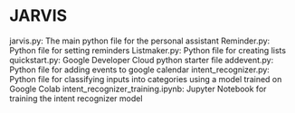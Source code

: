 # JARVIS
jarvis.py: The main python file for the personal assistant
Reminder.py: Python file for setting reminders
Listmaker.py: Python file for creating lists
quickstart.py: Google Developer Cloud python starter file
addevent.py: Python file for adding events to google calendar
intent_recognizer.py: Python file for classifying inputs into categories using a model trained on Google Colab
intent_recognizer_training.ipynb: Jupyter Notebook for training the intent recognizer model
